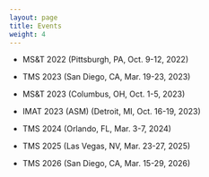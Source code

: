 ```yaml
---
layout: page
title: Events
weight: 4
---
```



- MS&T 2022 (Pittsburgh, PA, Oct. 9-12, 2022)

- TMS 2023 (San Diego, CA, Mar. 19-23, 2023)

- MS&T 2023 (Columbus, OH, Oct. 1-5, 2023)

- IMAT 2023 (ASM) (Detroit, MI, Oct. 16-19, 2023)

- TMS 2024 (Orlando, FL, Mar. 3-7, 2024)

- TMS 2025 (Las Vegas, NV, Mar. 23-27, 2025)

- TMS 2026 (San Diego, CA, Mar. 15-29, 2026)

